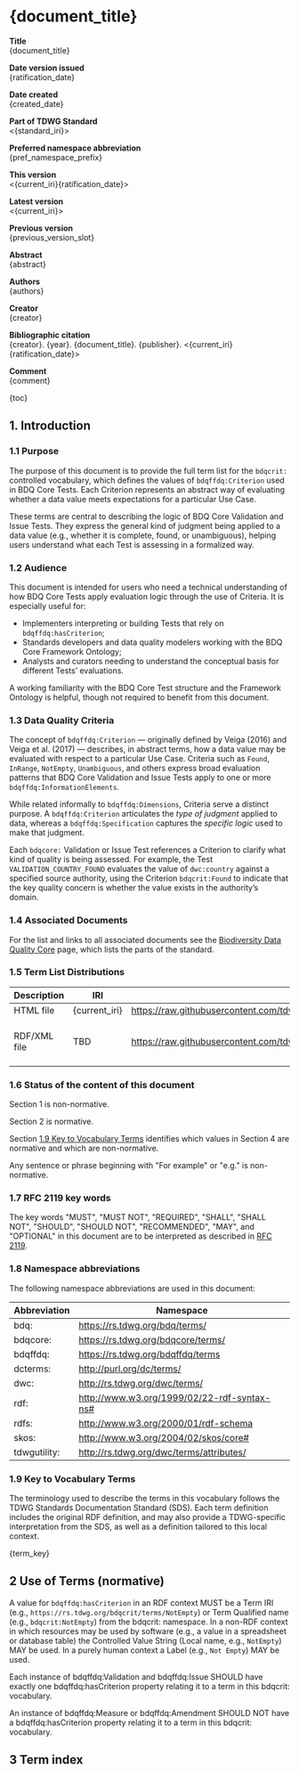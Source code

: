 <!--- Template for header, values provided from yaml configuration --->
# {document_title}

**Title**<br>
{document_title}

**Date version issued**<br>
{ratification_date}

**Date created**<br>
{created_date}

**Part of TDWG Standard**<br>
<{standard_iri}>

**Preferred namespace abbreviation**<br>
{pref_namespace_prefix}

**This version**<br>
<{current_iri}{ratification_date}>

**Latest version**<br>
<{current_iri}>

**Previous version**<br>
{previous_version_slot}

**Abstract**<br>
{abstract}

**Authors**<br>
{authors}

**Creator**<br>
{creator}

**Bibliographic citation**<br>
{creator}. {year}. {document_title}. {publisher}. <{current_iri}{ratification_date}>

**Comment**<br>
{comment}

{toc}

## 1. Introduction

### 1.1 Purpose

The purpose of this document is to provide the full term list for the `bdqcrit:` controlled vocabulary, which defines the values of `bdqffdq:Criterion` used in BDQ Core Tests. Each Criterion represents an abstract way of evaluating whether a data value meets expectations for a particular Use Case.

These terms are central to describing the logic of BDQ Core Validation and Issue Tests. They express the general kind of judgment being applied to a data value (e.g., whether it is complete, found, or unambiguous), helping users understand what each Test is assessing in a formalized way.

### 1.2 Audience

This document is intended for users who need a technical understanding of how BDQ Core Tests apply evaluation logic through the use of Criteria. It is especially useful for:

- Implementers interpreting or building Tests that rely on `bdqffdq:hasCriterion`;
- Standards developers and data quality modelers working with the BDQ Core Framework Ontology;
- Analysts and curators needing to understand the conceptual basis for different Tests’ evaluations.

A working familiarity with the BDQ Core Test structure and the Framework Ontology is helpful, though not required to benefit from this document.

### 1.3 Data Quality Criteria

The concept of `bdqffdq:Criterion` — originally defined by Veiga (2016) and Veiga et al. (2017) — describes, in abstract terms, how a data value may be evaluated with respect to a particular Use Case. Criteria such as `Found`, `InRange`, `NotEmpty`, `Unambiguous`, and others express broad evaluation patterns that BDQ Core Validation and Issue Tests apply to one or more `bdqffdq:InformationElements`.

While related informally to `bdqffdq:Dimensions`, Criteria serve a distinct purpose. A `bdqffdq:Criterion` articulates the *type of judgment* applied to data, whereas a `bdqffdq:Specification` captures the *specific logic* used to make that judgment.

Each `bdqcore:` Validation or Issue Test references a Criterion to clarify what kind of quality is being assessed. For example, the Test `VALIDATION_COUNTRY_FOUND` evaluates the value of `dwc:country` against a specified source authority, using the Criterion `bdqcrit:Found` to indicate that the key  quality concern is whether the value exists in the authority’s domain.

### 1.4 Associated Documents

For the list and links to all associated documents see the [Biodiversity Data Quality Core](../../index.md) page, which lists the parts of the standard.

### 1.5 Term List Distributions

| Description | IRI | Download URL | Note | 
| ----------- | --- | -----------  | ---- | 
| HTML file   | {current_iri} | https://raw.githubusercontent.com/tdwg/bdq/master/tg2/_review/docs/list/{pref_namespace_prefix}/index.md | This file | 
| RDF/XML file | TBD | https://raw.githubusercontent.com/tdwg/bdq/master/tg2/_review/dist/{pref_namespace_prefix}.xml | Example for submission, to be generated | 

### 1.6 Status of the content of this document

Section 1 is non-normative.

Section 2 is normative.

Section [1.9 Key to Vocabulary Terms](#19-Key-to-Vocabulary-Terms) identifies which values in Section 4 are normative and which are non-normative.

Any sentence or phrase beginning with "For example" or "e.g." is non-normative.

### 1.7 RFC 2119 key words

The key words "MUST", "MUST NOT", "REQUIRED", "SHALL", "SHALL NOT", "SHOULD", "SHOULD NOT", "RECOMMENDED", "MAY", and "OPTIONAL" in this document are to be interpreted as described in [RFC 2119](https://tools.ietf.org/html/rfc2119).

### 1.8 Namespace abbreviations

The following namespace abbreviations are used in this document:

| **Abbreviation** | **Namespace** |
| ------------ | -------------                               |
| bdq:         | https://rs.tdwg.org/bdq/terms/              |
| bdqcore:     | https://rs.tdwg.org/bdqcore/terms/          |
| bdqffdq:     | https://rs.tdwg.org/bdqffdq/terms           |
| dcterms:     | http://purl.org/dc/terms/                   |
| dwc:         | http://rs.tdwg.org/dwc/terms/               |
| rdf:         | http://www.w3.org/1999/02/22-rdf-syntax-ns# |
| rdfs:        | http://www.w3.org/2000/01/rdf-schema        |
| skos:        | http://www.w3.org/2004/02/skos/core#        |
| tdwgutility: | http://rs.tdwg.org/dwc/terms/attributes/    |

### 1.9 Key to Vocabulary Terms

The terminology used to describe the terms in this vocabulary follows the TDWG Standards Documentation Standard (SDS). Each term definition includes the original RDF definition, and may also provide a TDWG-specific interpretation from the SDS, as well as a definition tailored to this local context.

{term_key}

## 2 Use of Terms (normative)

A value for `bdqffdq:hasCriterion` in an RDF context MUST be a Term IRI (e.g., `https://rs.tdwg.org/bdqcrit/terms/NotEmpty`) or Term Qualified name (e.g., `bdqcrit:NotEmpty`) from the bdqcrit: namespace. In a non-RDF context in which resources may be used by software (e.g., a value in a spreadsheet or database table) the Controlled Value String (Local name, e.g., `NotEmpty`) MAY be used. In a purely human context a Label (e.g., `Not Empty`) MAY be used.

Each instance of bdqffdq:Validation and bdqffdq:Issue SHOULD have exactly one bdqffdq:hasCriterion property relating it to a term in this bdqcrit: vocabulary.

An instance of bdqffdq:Measure or bdqffdq:Amendment SHOULD NOT have a bdqffdq:hasCriterion property relating it to a term in this bdqcrit: vocabulary.

## 3 Term index
